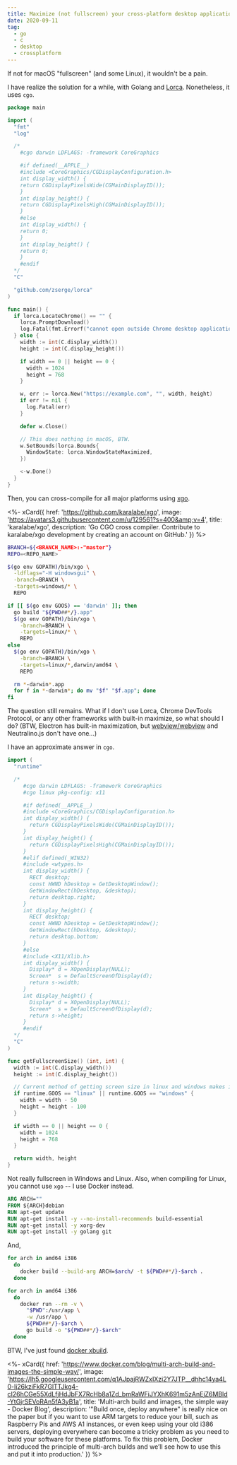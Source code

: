 ```yaml
---
title: Maximize (not fullscreen) your cross-platform desktop application
date: 2020-09-11
tag:
  - go
  - c
  - desktop
  - crossplatform
---
```


If not for macOS "fullscreen" (and some Linux), it wouldn't be a pain.

I have realize the solution for a while, with Golang and [Lorca](https://github.com/zserge/lorca). Nonetheless, it uses `cgo`.

<!-- excerpt_separator -->

```go
package main

import (
  "fmt"
  "log"

  /*
    #cgo darwin LDFLAGS: -framework CoreGraphics

    #if defined(__APPLE__)
    #include <CoreGraphics/CGDisplayConfiguration.h>
    int display_width() {
    return CGDisplayPixelsWide(CGMainDisplayID());
    }
    int display_height() {
    return CGDisplayPixelsHigh(CGMainDisplayID());
    }
    #else
    int display_width() {
    return 0;
    }
    int display_height() {
    return 0;
    }
    #endif
  */
  "C"

  "github.com/zserge/lorca"
)

func main() {
  if lorca.LocateChrome() == "" {
    lorca.PromptDownload()
    log.Fatal(fmt.Errorf("cannot open outside Chrome desktop application"))
  } else {
    width := int(C.display_width())
    height := int(C.display_height())

    if width == 0 || height == 0 {
      width = 1024
      height = 768
    }

    w, err := lorca.New("https://example.com", "", width, height)
    if err != nil {
      log.Fatal(err)
    }

    defer w.Close()

    // This does nothing in macOS, BTW.
    w.SetBounds(lorca.Bounds{
      WindowState: lorca.WindowStateMaximized,
    })

    <-w.Done()
  }
}
```

Then, you can cross-compile for all major platforms using [xgo](https://github.com/karalabe/xgo).

<%- xCard({
  href: 'https://github.com/karalabe/xgo',
  image: 'https://avatars3.githubusercontent.com/u/129561?s=400&amp;v=4',
  title: 'karalabe/xgo',
  description: 'Go CGO cross compiler. Contribute to karalabe/xgo development by creating an account on GitHub.'
}) %>

```sh
BRANCH=${<BRANCH_NAME>:-"master"}
REPO=<REPO_NAME>

$(go env GOPATH)/bin/xgo \
  -ldflags="-H windowsgui" \
  -branch=BRANCH \
  -targets=windows/* \
  REPO

if [[ $(go env GOOS) == 'darwin' ]]; then
  go build "${PWD##*/}.app"
  $(go env GOPATH)/bin/xgo \
    -branch=BRANCH \
    -targets=linux/* \
    REPO
else
  $(go env GOPATH)/bin/xgo \
    -branch=BRANCH \
    -targets=linux/*,darwin/amd64 \
    REPO

  rm *-darwin*.app
  for f in *-darwin*; do mv "$f" "$f.app"; done
fi
```

The question still remains. What if I don't use Lorca, Chrome DevTools Protocol, or any other frameworks with built-in maximize, so what should I do? (BTW, Electron has built-in maximization, but [webview/webview](https://github.com/webview/webview) and Neutralino.js don't have one...)

I have an approximate answer in `cgo`.

```go
import (
  "runtime"

  /*
     #cgo darwin LDFLAGS: -framework CoreGraphics
     #cgo linux pkg-config: x11

     #if defined(__APPLE__)
     #include <CoreGraphics/CGDisplayConfiguration.h>
     int display_width() {
       return CGDisplayPixelsWide(CGMainDisplayID());
     }
     int display_height() {
       return CGDisplayPixelsHigh(CGMainDisplayID());
     }
     #elif defined(_WIN32)
     #include <wtypes.h>
     int display_width() {
       RECT desktop;
       const HWND hDesktop = GetDesktopWindow();
       GetWindowRect(hDesktop, &desktop);
       return desktop.right;
     }
     int display_height() {
       RECT desktop;
       const HWND hDesktop = GetDesktopWindow();
       GetWindowRect(hDesktop, &desktop);
       return desktop.bottom;
     }
     #else
     #include <X11/Xlib.h>
     int display_width() {
       Display* d = XOpenDisplay(NULL);
       Screen*  s = DefaultScreenOfDisplay(d);
       return s->width;
     }
     int display_height() {
       Display* d = XOpenDisplay(NULL);
       Screen*  s = DefaultScreenOfDisplay(d);
       return s->height;
     }
     #endif
  */
  "C"
)

func getFullscreenSize() (int, int) {
  width := int(C.display_width())
  height := int(C.display_height())

  // Current method of getting screen size in linux and windows makes it fall offscreen
  if runtime.GOOS == "linux" || runtime.GOOS == "windows" {
    width = width - 50
    height = height - 100
  }

  if width == 0 || height == 0 {
    width = 1024
    height = 768
  }

  return width, height
}
```

Not really fullscreen in Windows and Linux. Also, when compiling for Linux, you cannot use `xgo` -- I use Docker instead.

```dockerfile
ARG ARCH=""
FROM ${ARCH}debian
RUN apt-get update
RUN apt-get install -y --no-install-recommends build-essential 
RUN apt-get install -y xorg-dev
RUN apt-get install -y golang git
```

And,

```sh
for arch in amd64 i386
  do
    docker build --build-arg ARCH=$arch/ -t ${PWD##*/}-$arch .
  done

for arch in amd64 i386
  do
    docker run --rm -v \
      "$PWD":/usr/app \
      -w /usr/app \
      ${PWD##*/}-$arch \
      go build -o "${PWD##*/}-$arch"
  done
```

BTW, I've just found [docker xbuild](https://www.docker.com/blog/multi-arch-build-and-images-the-simple-way/).

<%- xCard({
  href: 'https://www.docker.com/blog/multi-arch-build-and-images-the-simple-way/',
  image: 'https://lh5.googleusercontent.com/q1AJpajRWZxIXzi2Y7JTP__dhhc14ya4L0-lj26kziFkR7GlTTJkg4-cI26hCGe55XdLfjHdJbFX7RcHb8a1Zd_bmRaWFiJYXhK691m5zAnEjZ6MBld-YtGjrSEVoRAn5fA3yB1a',
  title: 'Multi-arch build and images, the simple way - Docker Blog',
  description: '"Build once, deploy anywhere" is really nice on the paper but if you want to use ARM targets to reduce your bill, such as Raspberry Pis and AWS A1 instances, or even keep using your old i386 servers, deploying everywhere can become a tricky problem as you need to build your software for these platforms. To fix this problem, Docker introduced the principle of multi-arch builds and we’ll see how to use this and put it into production.'
}) %>
